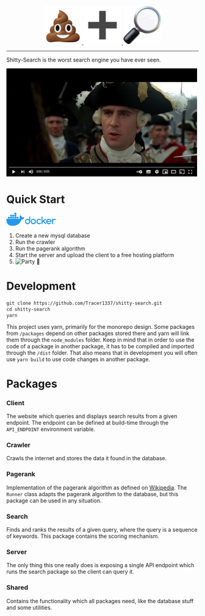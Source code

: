 <a href="https://tracer1337.github.io/shitty-search/" target="_blank">
    <p align="center">
        <img width="100" src="./docs/assets/pile-of-poo.png">
        <img width="100" src="./docs/assets/plus.png">
        <img width="100" src="./docs/assets/magnifying-glass.png">
    </p>
</a>

---

Shitty-Search is the worst search engine you have ever seen.

[<img src="./docs/assets/video-preview.png" alt="Video" width="500">](https://www.youtube.com/watch?v=C5kGCwJ25Yc)

# Quick Start

[<img src="./docs/assets/docker-logo.png" alt="Docker Hub" width="130"/>](https://hub.docker.com/r/tracer1337/shitty-search)

1. Create a new mysql database
2. Run the crawler
3. Run the pagerank algorithm
4. Start the server and upload the client to a free hosting platform
5. <img src="https://media1.tenor.com/images/15ae412a294bf128f6ba7e60aa0ea8e1/tenor.gif?itemid=4246425" alt="Party 🎉" width="200">

# Development

```
git clone https://github.com/Tracer1337/shitty-search.git
cd shitty-search
yarn
```

This project uses yarn, primarily for the monorepo design. Some packages from ``/packages`` depend on other packages stored there and yarn will link them through the ``node_modules`` folder. Keep in mind that in order to use the code of a package in another package, it has to be compiled and imported through the ``/dist`` folder. That also means that in development you will often use ``yarn build`` to use code changes in another package.

# Packages

### Client

The website which queries and displays search results from a given endpoint. The endpoint can be defined at build-time through the ``API_ENDPOINT`` environment variable.

### Crawler

Crawls the internet and stores the data it found in the database.

### Pagerank

Implementation of the pagerank algorithm as defined on [Wikipedia](https://en.wikipedia.org/wiki/PageRank). The ``Runner`` class adapts the pagerank algorithm to the database, but this package can be used in any situation.

### Search

Finds and ranks the results of a given query, where the query is a sequence of keywords. This package contains the scoring mechanism.

### Server

The only thing this one really does is exposing a single API endpoint which runs the search package so the client can query it.

### Shared

Contains the functionality which all packages need, like the database stuff and some utilities.
